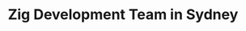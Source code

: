 ---
title: Zig Development Team in Sydney
permalink: /landings/locations/sydney/developer/zig
technology: Zig
location: Sydney
---